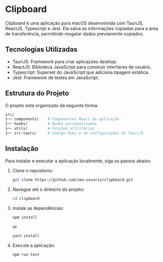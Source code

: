 # Clipboard
Clipboard é uma aplicação para macOS desenvolvida com TauriJS, ReactJS, Typescript e Jest. Ela salva as informações copiadas para a área de transferência, permitindo resgatar dados previamente copiados.

## Tecnologias Utilizadas
- TauriJS: Framework para criar aplicações desktop.
- ReactJS: Biblioteca JavaScript para construir interfaces de usuário.
- Typescript: Superset do JavaScript que adiciona tipagem estática.
- Jest: Framework de testes em JavaScript.

## Estrutura do Projeto
O projeto está organizado da seguinte forma:

```sh
src/
├── components/    # Componentes React da aplicação
├── hooks/         # Hooks personalizados
├── utils/         # Funções utilitárias
├── src-tauri/     # Codigo Ruby e de configurações do TauriJS
```

## Instalação
Para instalar e executar a aplicação localmente, siga os passos abaixo:

1. Clone o repositorio:
    ```sh
    git clone https://github.com/seu-usuario/clipboard.git
    ```
2. Navegue até o diretório do projeto:
    ```sh
    cd clipboard
    ```
3. Instale as dependências:
    ```sh
    npm install
    ```
    or
    ```sh
    yarn install
    ```
4. Execute a aplicação:
    ```sh
    npm run test
    ```
